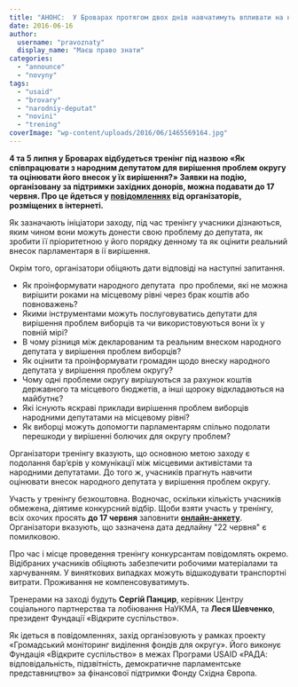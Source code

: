 ```yaml
---
title: "АНОНС:  У Броварах протягом двох днів навчатимуть впливати на народних депутатів"
date: 2016-06-16
author: 
  username: "pravoznaty"
  display_name: "Маєш право знати"
categories: 
  - "announce"
  - "novyny"
tags: 
  - "usaid"
  - "brovary"
  - "narodniy-deputat"
  - "novini"
  - "trening"
coverImage: "wp-content/uploads/2016/06/1465569164.jpg"
---
```


**4 та 5 липня у Броварах відбудеться тренінг під назвою «Як співпрацювати з народним депутатом для вирішення проблем округу та оцінювати його внесок у їх вирішення?» Заявки на подію, організовану за підтримки західних донорів, можна подавати до 17 червня. Про це йдеться у [повідомленнях](https://osf.org.ua/events/view/627) від організаторів, розміщених в інтернеті.**

Як зазначають ініціатори заходу, під час тренінгу учасники дізнаються, яким чином вони можуть донести свою проблему до депутата, як зробити її пріоритетною у його порядку денному та як оцінити реальний внесок парламентаря в ії вирішення.

Окрім того, організатори обіцяють дати відповіді на наступні запитання.

- Як проінформувати народного депутата  про проблеми, які не можна вирішити роками на місцевому рівні через брак коштів або повноважень?
- Якими інструментами можуть послуговуватись депутати для вирішення проблем виборців та чи використовуються вони їх у повній мірі?
- В чому різниця між декларованим та реальним внеском народного депутата у вирішення проблем виборців?
- Як оцінити та проінформувати громадян щодо внеску народного депутата у вирішення проблем округу?
- Чому одні проблеми округу вирішуються за рахунок коштів державного та місцевого бюджетів, а інші щороку відкладаються на майбутнє?
- Які існують яскраві приклади вирішення проблем виборців народними депутатами на місцевому рівні?
- Як виборці можуть допомогти парламентарям спільно подолати перешкоди у вирішенні болючих для округу проблем?

Організатори тренінгу вказують, що основною метою заходу є подолання бар’єрів у комунікації між місцевими активістами та народними депутатами. До того ж, учасників прагнуть навчити оцінювати внесок народного депутата у вирішення проблем округу.

Участь у тренінгу безкоштовна. Водночас, оскільки кількість учасників обмежена, діятиме конкурсний відбір. Щоби взяти участь у тренінгу, всіх охочих просять **до 17 червня** заповнити **[онлайн-анкету](https://docs.google.com/forms/d/1nOqqtmWp0iae6pBwec5-JM9dbIJOTiWEuXzJClzT7So/viewform?c=0&w=1)**. Організатори вказують, що зазначена дата дедлайну "22 червня" є помилковою.

Про час і місце проведення тренінгу конкурсантам повідомлять окремо. Відібраних учасників обіцяють забезпечити робочими матеріалами та харчуванням. У виняткових випадках можуть відшкодувати транспортні витрати. Проживання не компенсовуватимуть.

Тренерами на заході будуть **Сергій Панцир**, керівник Центру соціального партнерства та лобіювання НаУКМА, та **Леся Шевченко**, президент Фундації «Відкрите суспільство».

Як ідеться в повідомленнях, захід організовують у рамках проекту «Громадський моніторинг виділення фондів для округу». Його виконує Фундація «Відкрите суспільство» в межах Програми USAID «РАДА: відповідальність, підзвітність, демократичне парламентське представництво» за фінансової підтримки Фонду Східна Європа.
